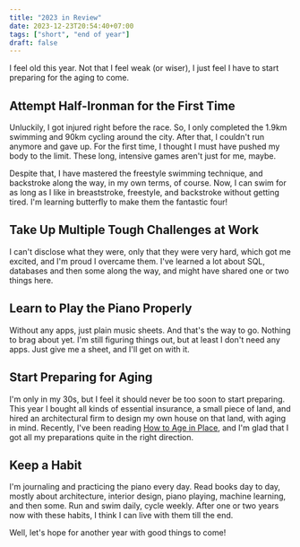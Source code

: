```yaml
---
title: "2023 in Review"
date: 2023-12-23T20:54:40+07:00
tags: ["short", "end of year"]
draft: false
---
```


I feel old this year. Not that I feel weak (or wiser), I just feel
I have to start preparing for the aging to come.

## Attempt Half-Ironman for the First Time

Unluckily, I got injured right before the race. So, I only completed
the 1.9km swimming and 90km cycling around the city. After that, I
couldn't run anymore and gave up. For the first time, I thought I must
have pushed my body to the limit. These long, intensive games aren't
just for me, maybe.

Despite that, I have mastered the freestyle swimming technique, and
backstroke along the way, in my own terms, of course. Now,
I can swim for as long as I like in breaststroke, freestyle, and backstroke
without getting tired. I'm learning butterfly to make them the fantastic four!


## Take Up Multiple Tough Challenges at Work

I can't disclose what they were, only that they were very hard, which
got me excited, and I'm proud I overcame them. I've learned a lot about
SQL, databases and then some along the way, and might have shared one or two
things here.

## Learn to Play the Piano Properly

Without any apps, just plain music sheets. And that's the way to go.
Nothing to brag about yet. I'm still figuring things out, but at least I
don't need any apps. Just give me a sheet, and I'll get on with it.

## Start Preparing for Aging

I'm only in my 30s, but I feel it should never be too soon to start
preparing. This year I bought all kinds of essential insurance, a small
piece of land, and hired an architectural firm to design my own house on
that land, with aging in mind. Recently, I've been reading [How to Age in Place][1],
and I'm glad that I got all my preparations quite in the right direction.

## Keep a Habit

I'm journaling and practicing the piano every day. Read books day to day,
mostly about architecture, interior design, piano playing, machine learning,
and then some. Run and swim daily, cycle weekly. After one or two years now
with these habits, I think I can live with them till the end.

Well, let's hope for another year with good things to come!


[1]: https://www.goodreads.com/book/show/19280492-how-to-age-in-place
